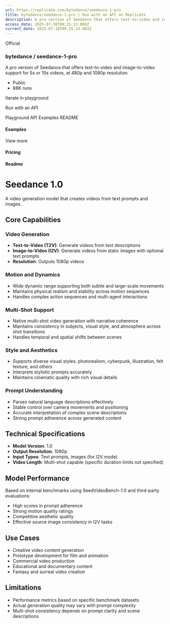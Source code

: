```yaml
---
url: https://replicate.com/bytedance/seedance-1-pro
title: bytedance/seedance-1-pro | Run with an API on Replicate
description: A pro version of Seedance that offers text-to-video and image-to-video support for 5s or 10s videos, at 480p and 1080p resolution
access_date: 2025-07-18T09:15:13.000Z
current_date: 2025-07-18T09:15:14.003Z
---
```


Official

###  bytedance / seedance-1-pro 

 A pro version of Seedance that offers text-to-video and image-to-video support for 5s or 10s videos, at 480p and 1080p resolution

* Public
* 88K runs

Iterate in playground 

Run with an API 

Playground API Examples README 

#### Examples

 View more 

#### Pricing

#### Readme

# Seedance 1.0

A video generation model that creates videos from text prompts and images.

## Core Capabilities

### Video Generation

* **Text-to-Video (T2V)**: Generate videos from text descriptions
* **Image-to-Video (I2V)**: Generate videos from static images with optional text prompts
* **Resolution**: Outputs 1080p videos

### Motion and Dynamics

* Wide dynamic range supporting both subtle and large-scale movements
* Maintains physical realism and stability across motion sequences
* Handles complex action sequences and multi-agent interactions

### Multi-Shot Support

* Native multi-shot video generation with narrative coherence
* Maintains consistency in subjects, visual style, and atmosphere across shot transitions
* Handles temporal and spatial shifts between scenes

### Style and Aesthetics

* Supports diverse visual styles: photorealism, cyberpunk, illustration, felt texture, and others
* Interprets stylistic prompts accurately
* Maintains cinematic quality with rich visual details

### Prompt Understanding

* Parses natural language descriptions effectively
* Stable control over camera movements and positioning
* Accurate interpretation of complex scene descriptions
* Strong prompt adherence across generated content

## Technical Specifications

* **Model Version**: 1.0
* **Output Resolution**: 1080p
* **Input Types**: Text prompts, images (for I2V mode)
* **Video Length**: Multi-shot capable (specific duration limits not specified)

## Model Performance

Based on internal benchmarks using SeedVideoBench-1.0 and third-party evaluations:

* High scores in prompt adherence
* Strong motion quality ratings
* Competitive aesthetic quality
* Effective source image consistency in I2V tasks

## Use Cases

* Creative video content generation
* Prototype development for film and animation
* Commercial video production
* Educational and documentary content
* Fantasy and surreal video creation

## Limitations

* Performance metrics based on specific benchmark datasets
* Actual generation quality may vary with prompt complexity
* Multi-shot consistency depends on prompt clarity and scene descriptions